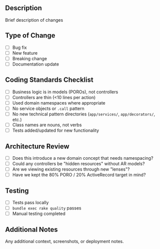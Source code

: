 ## Description
Brief description of changes

## Type of Change
- [ ] Bug fix
- [ ] New feature
- [ ] Breaking change
- [ ] Documentation update

## Coding Standards Checklist
- [ ] Business logic is in models (POROs), not controllers
- [ ] Controllers are thin (<10 lines per action)
- [ ] Used domain namespaces where appropriate
- [ ] No service objects or `.call` pattern
- [ ] No new technical pattern directories (`app/services/`, `app/decorators/`, etc.)
- [ ] Class names are nouns, not verbs
- [ ] Tests added/updated for new functionality

## Architecture Review
- [ ] Does this introduce a new domain concept that needs namespacing?
- [ ] Could any controllers be "hidden resources" without AR models?
- [ ] Are we viewing existing resources through new "lenses"?
- [ ] Have we kept the 80% PORO / 20% ActiveRecord target in mind?

## Testing
- [ ] Tests pass locally
- [ ] `bundle exec rake quality` passes
- [ ] Manual testing completed

## Additional Notes
Any additional context, screenshots, or deployment notes. 